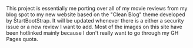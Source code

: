 This project is essentially me porting over all of my movie reviews from my blog spot to my new website based on the "Clean Blog" theme developed by StartBootStrap. It will be updated whenever there is a either a security issue or a new review I want to add. Most of the images on this site have been hotlinked mainly because I don't really want to go through my GH Pages quota.